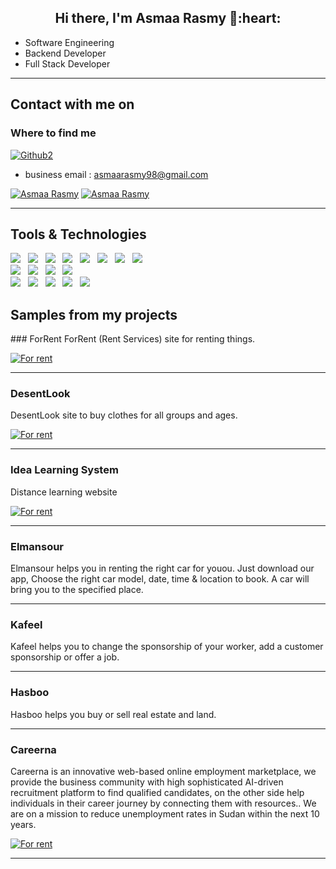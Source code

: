 <h2 align="center"> Hi there, I'm Asmaa Rasmy 👋:heart: </h2>

<!--<img align="right" src="https://media2.giphy.com/media/qgQUggAC3Pfv687qPC/giphy.gif">-->

- Software Engineering
- Backend Developer
- Full Stack Developer
<hr>

<h2> Contact with me on </h2>

<h3>Where to find me</h3>
<p><a href="https://github.com/EngAsmaaRasmy" target="_blank"><img alt="Github2" src="https://img.shields.io/badge/GitHub-%2312100E.svg?&style=for-the-badge&logo=Github&logoColor=white" /></a> 

- business email : asmaarasmy98@gmail.com


<p><a href="http://Wa.me/20109159529" target="_blank"><img alt="Asmaa Rasmy" src="https://img.shields.io/badge/whatsapp-128C7E.svg?style=for-the-badge&logo=whatsapp&logoColor=white" /></a> 
<a href="https://www.linkedin.com/in/asmaarasmy" target="_blank"><img alt="Asmaa Rasmy" src="https://img.shields.io/badge/linkedin-0077b5.svg?style=for-the-badge&logo=linkedin&logoColor=white" /></a> 
<p>


<hr>

<h2>Tools & Technologies</h2>
<p>
   <img src="https://img.shields.io/badge/HTML%20-%23F7DF1E.svg?&style=for-the-badge&color=E34F26" />&nbsp;&nbsp;
   <img src="https://img.shields.io/badge/css%20-%23F7DF1E.svg?&style=for-the-badge&color=5BA8EE" />&nbsp;&nbsp;
   <img src="https://img.shields.io/badge/JavaScript%20-%23F7DF1E.svg?&style=for-the-badge&color=F7DF1E" />&nbsp;&nbsp;
   <img src="https://img.shields.io/badge/TypeScript%20-%23F7DF1E.svg?&style=for-the-badge&color=3178C6" />&nbsp;&nbsp;
   <img src="https://img.shields.io/badge/Vue.js%20-%23F7DF1E.svg?&style=for-the-badge&color=41B883" />&nbsp;&nbsp;
   <img src="https://img.shields.io/badge/Angular%20-%23F7DF1E.svg?&style=for-the-badge&color=DD0031" />&nbsp;&nbsp;
   <img src="https://img.shields.io/badge/Bootstrap%20-%23F7DF1E.svg?&style=for-the-badge&color=7044A3" />&nbsp;&nbsp;
   <img src="https://img.shields.io/badge/Sass%20-%23F7DF1E.svg?&style=for-the-badge&color=CD6799" />&nbsp;&nbsp;
   <br />
   <img src="https://img.shields.io/badge/java%20-%23F7DF1E.svg?&style=for-the-badge&color=E34F26" />&nbsp;&nbsp;
   <img src="https://img.shields.io/badge/PHP%20-%23F7DF1E.svg?&style=for-the-badge&color=F7DF1E" />&nbsp;&nbsp;
   <img src="https://img.shields.io/badge/Laravel%20-%23F7DF1E.svg?&style=for-the-badge&color=F24F3B" />&nbsp;&nbsp;
   <img src="https://img.shields.io/badge/MySQL%20-%23F7DF1E.svg?&style=for-the-badge&color=1E4C68" />&nbsp;&nbsp;
   <br />
   <img src="https://img.shields.io/badge/Git%20-%23F7DF1E.svg?&style=for-the-badge&color=000" />&nbsp;&nbsp;
   <img src="https://img.shields.io/badge/GitHub%20-%23F7DF1E.svg?&style=for-the-badge&color=000" />&nbsp;&nbsp;
   <img src="https://img.shields.io/badge/Bitbucket%20-%23F7DF1E.svg?&style=for-the-badge&color=2684FF" />&nbsp;&nbsp;
   <img src="https://img.shields.io/badge/Trello%20-%23F7DF1E.svg?&style=for-the-badge&color=0079BF" />&nbsp;&nbsp;
   <img src="https://img.shields.io/badge/Docker%20-%23F7DF1E.svg?&style=for-the-badge&color=2496ED" />&nbsp;&nbsp;
</p> 


<h2> Samples from my projects </h2>
### ForRent
ForRent (Rent Services) site for renting things.
<p><a href="https://test.4rentsd.com" target="_blank"><img alt="For rent" src="https://img.shields.io/badge/Browse%20it%20-blue.svg?style=for-the-badge&logo=google-play" /></a> 
<p>

<hr>

### DesentLook
DesentLook site to buy clothes for all groups and ages.
<p><a href="https://test.decentlook.fashion/" target="_blank"><img alt="For rent" src="https://img.shields.io/badge/Browse%20it%20-blue.svg?style=for-the-badge&logo=google-play" /></a> 
<p>

<hr>

### Idea Learning System
Distance learning website
<p><a href="https://dev.idea-learning.riseupsoftservices.com/" target="_blank"><img alt="For rent" src="https://img.shields.io/badge/Browse%20it%20-blue.svg?style=for-the-badge&logo=google-play" /></a> 
<p>

<hr>

### Elmansour
Elmansour helps you in renting the right car for youou. Just download our app, Choose the right car model, date, time & location to book. A car will bring you to the specified place.
<hr>

### Kafeel
Kafeel helps you to change the sponsorship of your worker, add a customer sponsorship or offer a job.
<hr>

### Hasboo
Hasboo helps you buy or sell real estate and land.
<hr>

### Careerna
Careerna is an innovative web-based online employment marketplace, we provide the business community with high sophisticated AI-driven recruitment platform to find qualified candidates, on the other side help individuals in their career journey by connecting them with resources.. We are on a mission to reduce unemployment rates in Sudan within the next 10 years.

<p><a href="https://careerna.com/" target="_blank"><img alt="For rent" src="https://img.shields.io/badge/Browse%20it%20-blue.svg?style=for-the-badge&logo=google-play" /></a> 
<p>
<hr>




